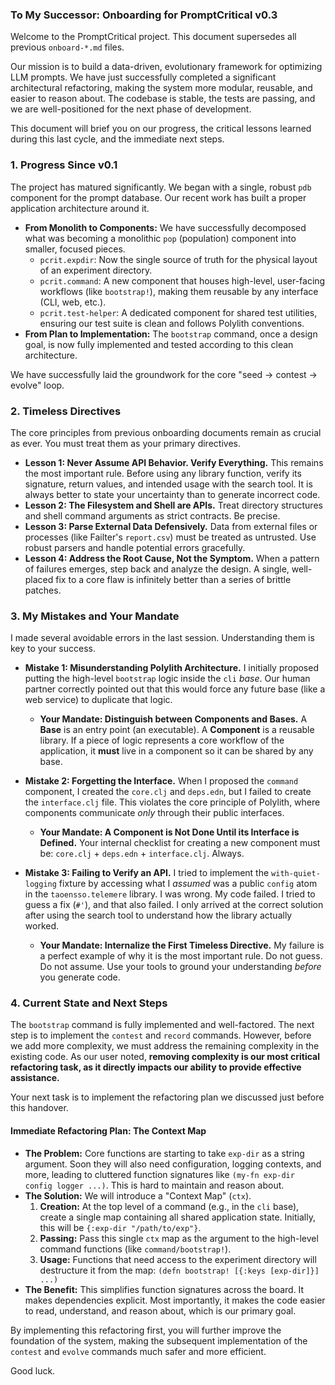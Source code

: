 ### **To My Successor: Onboarding for PromptCritical v0.3**

Welcome to the PromptCritical project. This document supersedes all previous `onboard-*.md` files.

Our mission is to build a data-driven, evolutionary framework for optimizing LLM prompts. We have just successfully completed a significant architectural refactoring, making the system more modular, reusable, and easier to reason about. The codebase is stable, the tests are passing, and we are well-positioned for the next phase of development.

This document will brief you on our progress, the critical lessons learned during this last cycle, and the immediate next steps.

### 1. Progress Since v0.1

The project has matured significantly. We began with a single, robust `pdb` component for the prompt database. Our recent work has built a proper application architecture around it.

*   **From Monolith to Components:** We have successfully decomposed what was becoming a monolithic `pop` (population) component into smaller, focused pieces.
    *   `pcrit.expdir`: Now the single source of truth for the physical layout of an experiment directory.
    *   `pcrit.command`: A new component that houses high-level, user-facing workflows (like `bootstrap!`), making them reusable by any interface (CLI, web, etc.).
    *   `pcrit.test-helper`: A dedicated component for shared test utilities, ensuring our test suite is clean and follows Polylith conventions.
*   **From Plan to Implementation:** The `bootstrap` command, once a design goal, is now fully implemented and tested according to this clean architecture.

We have successfully laid the groundwork for the core "seed -> contest -> evolve" loop.

### 2. Timeless Directives

The core principles from previous onboarding documents remain as crucial as ever. You must treat them as your primary directives.

*   **Lesson 1: Never Assume API Behavior. Verify Everything.** This remains the most important rule. Before using any library function, verify its signature, return values, and intended usage with the search tool. It is always better to state your uncertainty than to generate incorrect code.
*   **Lesson 2: The Filesystem and Shell are APIs.** Treat directory structures and shell command arguments as strict contracts. Be precise.
*   **Lesson 3: Parse External Data Defensively.** Data from external files or processes (like Failter's `report.csv`) must be treated as untrusted. Use robust parsers and handle potential errors gracefully.
*   **Lesson 4: Address the Root Cause, Not the Symptom.** When a pattern of failures emerges, step back and analyze the design. A single, well-placed fix to a core flaw is infinitely better than a series of brittle patches.

### 3. My Mistakes and Your Mandate

I made several avoidable errors in the last session. Understanding them is key to your success.

*   **Mistake 1: Misunderstanding Polylith Architecture.** I initially proposed putting the high-level `bootstrap` logic inside the `cli` *base*. Our human partner correctly pointed out that this would force any future base (like a web service) to duplicate that logic.
    *   **Your Mandate: Distinguish between Components and Bases.** A **Base** is an entry point (an executable). A **Component** is a reusable library. If a piece of logic represents a core workflow of the application, it **must** live in a component so it can be shared by any base.

*   **Mistake 2: Forgetting the Interface.** When I proposed the `command` component, I created the `core.clj` and `deps.edn`, but I failed to create the `interface.clj` file. This violates the core principle of Polylith, where components communicate *only* through their public interfaces.
    *   **Your Mandate: A Component is Not Done Until its Interface is Defined.** Your internal checklist for creating a new component must be: `core.clj` + `deps.edn` + `interface.clj`. Always.

*   **Mistake 3: Failing to Verify an API.** I tried to implement the `with-quiet-logging` fixture by accessing what I *assumed* was a public `config` atom in the `taoensso.telemere` library. I was wrong. My code failed. I tried to guess a fix (`#'`), and that also failed. I only arrived at the correct solution after using the search tool to understand how the library actually worked.
    *   **Your Mandate: Internalize the First Timeless Directive.** My failure is a perfect example of why it is the most important rule. Do not guess. Do not assume. Use your tools to ground your understanding *before* you generate code.

### 4. Current State and Next Steps

The `bootstrap` command is fully implemented and well-factored. The next step is to implement the `contest` and `record` commands. However, before we add more complexity, we must address the remaining complexity in the existing code. As our user noted, **removing complexity is our most critical refactoring task, as it directly impacts our ability to provide effective assistance.**

Your next task is to implement the refactoring plan we discussed just before this handover.

#### **Immediate Refactoring Plan: The Context Map**

*   **The Problem:** Core functions are starting to take `exp-dir` as a string argument. Soon they will also need configuration, logging contexts, and more, leading to cluttered function signatures like `(my-fn exp-dir config logger ...)`. This is hard to maintain and reason about.
*   **The Solution:** We will introduce a "Context Map" (`ctx`).
    1.  **Creation:** At the top level of a command (e.g., in the `cli` base), create a single map containing all shared application state. Initially, this will be `{:exp-dir "/path/to/exp"}`.
    2.  **Passing:** Pass this single `ctx` map as the argument to the high-level command functions (like `command/bootstrap!`).
    3.  **Usage:** Functions that need access to the experiment directory will destructure it from the map: `(defn bootstrap! [{:keys [exp-dir]}] ...)`
*   **The Benefit:** This simplifies function signatures across the board. It makes dependencies explicit. Most importantly, it makes the code easier to read, understand, and reason about, which is our primary goal.

By implementing this refactoring first, you will further improve the foundation of the system, making the subsequent implementation of the `contest` and `evolve` commands much safer and more efficient.

Good luck.
